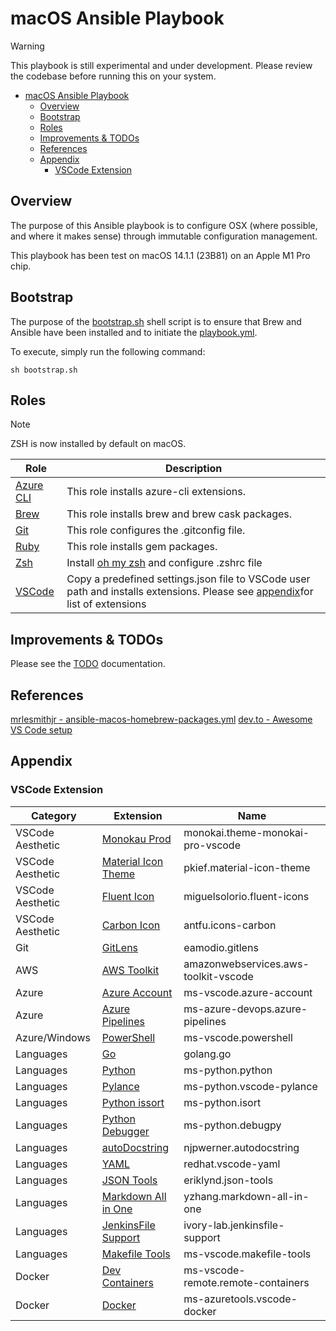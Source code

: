 # macOS Ansible Playbook

> [!WARNING]
> This playbook is still experimental and under development. Please review the
> codebase before running this on your system.

- [macOS Ansible Playbook](#macos-ansible-playbook)
  - [Overview](#overview)
  - [Bootstrap](#bootstrap)
  - [Roles](#roles)
  - [Improvements \& TODOs](#improvements--todos)
  - [References](#references)
  - [Appendix](#appendix)
    - [VSCode Extension](#vscode-extension)

## Overview

The purpose of this Ansible playbook is to configure OSX (where possible, and 
where it makes sense) through immutable configuration management.

This playbook has been test on macOS 14.1.1 (23B81) on an Apple M1 Pro chip.

## Bootstrap

The purpose of the [bootstrap.sh](./bootstrap.sh) shell script is to ensure that 
Brew and Ansible have been installed and to initiate the 
[playbook.yml](./playbook.yml).

To execute, simply run the following command:

```commandline
sh bootstrap.sh
```

## Roles

> [!NOTE]
> ZSH is now installed by default on macOS.

| Role                            | Description                                                                                                                                      |
| ------------------------------- | ------------------------------------------------------------------------------------------------------------------------------------------------ |
| [Azure CLI](./roles/azure_cli/) | This role installs azure-cli extensions.                                                                                                         |
| [Brew](./roles/brew/)           | This role installs brew and brew cask packages.                                                                                                  |
| [Git](./roles/git/)             | This role configures the .gitconfig file.                                                                                                        |
| [Ruby](./roles/ruby/)           | This role installs gem packages.                                                                                                                 |
| [Zsh](./roles/zsh/)             | Install [oh my zsh](https://github.com/ohmyzsh/ohmyzsh) and configure .zshrc file                                                                |
| [VSCode](./roles/vscode/)       | Copy a predefined settings.json file to VSCode user path and installs extensions. Please see [appendix](#vscode-extension)for list of extensions |

## Improvements & TODOs

Please see the [TODO](./docs/TODO.md) documentation.

## References

[mrlesmithjr - ansible-macos-homebrew-packages.yml](https://gist.github.com/mrlesmithjr/f3c15fdd53020a71f55c2032b8be2eda)
[dev.to - Awesome VS Code setup](https://dev.to/pas8/best-vs-code-setup-20fe)

## Appendix

### VSCode Extension

| Category         | Extension                                                                                                | Name                                 |
| ---------------- | -------------------------------------------------------------------------------------------------------- | ------------------------------------ |
| VSCode Aesthetic | [Monokau Prod](https://monokai.pro/vscode)                                                               | monokai.theme-monokai-pro-vscode     |
| VSCode Aesthetic | [Material Icon Theme](https://marketplace.visualstudio.com/items?itemName=PKief.material-icon-theme)     | pkief.material-icon-theme            |
| VSCode Aesthetic | [Fluent Icon](https://marketplace.visualstudio.com/items?itemName=miguelsolorio.fluent-icons)            | miguelsolorio.fluent-icons           |
| VSCode Aesthetic | [Carbon Icon](https://marketplace.visualstudio.com/items?itemName=antfu.icons-carbon)                    | antfu.icons-carbon                   |
| Git              | [GitLens](https://marketplace.visualstudio.com/items?itemName=eamodio.gitlens)                           | eamodio.gitlens                      |
| AWS              | [AWS Toolkit](https://marketplace.visualstudio.com/items?itemName=AmazonWebServices.aws-toolkit-vscode)  | amazonwebservices.aws-toolkit-vscode |
| Azure            | [Azure Account](https://marketplace.visualstudio.com/items?itemName=ms-vscode.azure-account)             | ms-vscode.azure-account              |
| Azure            | [Azure Pipelines](https://marketplace.visualstudio.com/items?itemName=ms-azure-devops.azure-pipelines)   | ms-azure-devops.azure-pipelines      |
| Azure/Windows    | [PowerShell](https://marketplace.visualstudio.com/items?itemName=ms-vscode.PowerShell)                   | ms-vscode.powershell                 |
| Languages        | [Go](https://marketplace.visualstudio.com/items?itemName=golang.Go)                                      | golang.go                            |
| Languages        | [Python](https://marketplace.visualstudio.com/items?itemName=ms-python.python)                           | ms-python.python                     |
| Languages        | [Pylance](https://marketplace.visualstudio.com/items?itemName=ms-python.vscode-pylance)                  | ms-python.vscode-pylance             |
| Languages        | [Python issort](https://marketplace.visualstudio.com/items?itemName=ms-python.isort)                     | ms-python.isort                      |
| Languages        | [Python Debugger](https://marketplace.visualstudio.com/items?itemName=ms-python.debugpy)                 | ms-python.debugpy                    |
| Languages        | [autoDocstring](https://marketplace.visualstudio.com/items?itemName=njpwerner.autodocstring)             | njpwerner.autodocstring              |
| Languages        | [YAML](https://marketplace.visualstudio.com/items?itemName=redhat.vscode-yaml)                           | redhat.vscode-yaml                   |
| Languages        | [JSON Tools](https://marketplace.visualstudio.com/items?itemName=eriklynd.json-tools)                    | eriklynd.json-tools                  |
| Languages        | [Markdown All in One](https://marketplace.visualstudio.com/items?itemName=yzhang.markdown-all-in-one)    | yzhang.markdown-all-in-one           |
| Languages        | [JenkinsFile Support](https://marketplace.visualstudio.com/items?itemName=ivory-lab.jenkinsfile-support) | ivory-lab.jenkinsfile-support        |
| Languages        | [Makefile Tools](https://marketplace.visualstudio.com/items?itemName=yzhang.markdown-all-in-one)         | ms-vscode.makefile-tools             |
| Docker           | [Dev Containers](https://marketplace.visualstudio.com/items?itemName=ms-vscode-remote.remote-containers) | ms-vscode-remote.remote-containers   |
| Docker           | [Docker](https://marketplace.visualstudio.com/items?itemName=ms-azuretools.vscode-docker)                | ms-azuretools.vscode-docker          |
